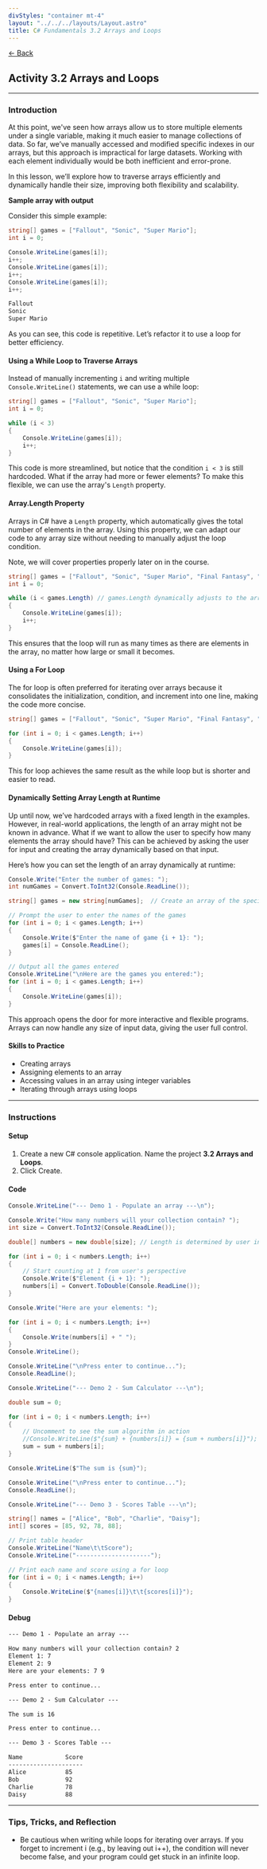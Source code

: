 ```yaml
---
divStyles: "container mt-4"
layout: "../../../layouts/Layout.astro"
title: C# Fundamentals 3.2 Arrays and Loops
---
```


[← Back](/c-sharp-fundamentals/)

## Activity 3.2 Arrays and Loops

---

### Introduction

At this point, we've seen how arrays allow us to store multiple elements under a single variable, making it much easier to manage collections of data. So far, we’ve manually accessed and modified specific indexes in our arrays, but this approach is impractical for large datasets. Working with each element individually would be both inefficient and error-prone.

In this lesson, we’ll explore how to traverse arrays efficiently and dynamically handle their size, improving both flexibility and scalability.

**Sample array with output**

Consider this simple example:

```cs
string[] games = ["Fallout", "Sonic", "Super Mario"];
int i = 0;

Console.WriteLine(games[i]);
i++;
Console.WriteLine(games[i]);
i++;
Console.WriteLine(games[i]);
i++;
```

```txt
Fallout
Sonic
Super Mario
```

As you can see, this code is repetitive. Let’s refactor it to use a loop for better efficiency.

#### Using a While Loop to Traverse Arrays

Instead of manually incrementing `i` and writing multiple `Console.WriteLine()` statements, we can use a while loop:

```cs
string[] games = ["Fallout", "Sonic", "Super Mario"];
int i = 0;

while (i < 3)
{
    Console.WriteLine(games[i]);
    i++;
}
```

This code is more streamlined, but notice that the condition `i < 3` is still hardcoded. What if the array had more or fewer elements? To make this flexible, we can use the array's `Length` property.

#### Array.Length Property

Arrays in C# have a `Length` property, which automatically gives the total number of elements in the array. Using this property, we can adapt our code to any array size without needing to manually adjust the loop condition.

Note, we will cover properties properly later on in the course.


```cs
string[] games = ["Fallout", "Sonic", "Super Mario", "Final Fantasy", "The Legend of Zelda", "Metroid", "Earthbound"];
int i = 0;

while (i < games.Length) // games.Length dynamically adjusts to the array size
{
    Console.WriteLine(games[i]);
    i++;
}
```

This ensures that the loop will run as many times as there are elements in the array, no matter how large or small it becomes.

#### Using a For Loop

The for loop is often preferred for iterating over arrays because it consolidates the initialization, condition, and increment into one line, making the code more concise.

```cs
string[] games = ["Fallout", "Sonic", "Super Mario", "Final Fantasy", "The Legend of Zelda", "Metroid", "Earthbound"];

for (int i = 0; i < games.Length; i++)
{
    Console.WriteLine(games[i]);
}
```

This for loop achieves the same result as the while loop but is shorter and easier to read.

#### Dynamically Setting Array Length at Runtime

Up until now, we’ve hardcoded arrays with a fixed length in the examples. However, in real-world applications, the length of an array might not be known in advance. What if we want to allow the user to specify how many elements the array should have? This can be achieved by asking the user for input and creating the array dynamically based on that input.

Here’s how you can set the length of an array dynamically at runtime:

```cs
Console.Write("Enter the number of games: ");
int numGames = Convert.ToInt32(Console.ReadLine()); 

string[] games = new string[numGames];  // Create an array of the specified length

// Prompt the user to enter the names of the games
for (int i = 0; i < games.Length; i++)
{
    Console.Write($"Enter the name of game {i + 1}: ");
    games[i] = Console.ReadLine();
}

// Output all the games entered
Console.WriteLine("\nHere are the games you entered:");
for (int i = 0; i < games.Length; i++)
{
    Console.WriteLine(games[i]);
}
```

This approach opens the door for more interactive and flexible programs. Arrays can now handle any size of input data, giving the user full control.

#### Skills to Practice

- Creating arrays
- Assigning elements to an array
- Accessing values in an array using integer variables
- Iterating through arrays using loops

---

### Instructions

#### Setup

1. Create a new C# console application. Name the project **3.2 Arrays and Loops**.
2. Click Create.

#### Code

```cs
Console.WriteLine("--- Demo 1 - Populate an array ---\n");

Console.Write("How many numbers will your collection contain? ");
int size = Convert.ToInt32(Console.ReadLine());

double[] numbers = new double[size]; // Length is determined by user input

for (int i = 0; i < numbers.Length; i++)
{
    // Start counting at 1 from user's perspective
    Console.Write($"Element {i + 1}: ");
    numbers[i] = Convert.ToDouble(Console.ReadLine());
}

Console.Write("Here are your elements: ");

for (int i = 0; i < numbers.Length; i++)
{
    Console.Write(numbers[i] + " ");
}
Console.WriteLine();

Console.WriteLine("\nPress enter to continue...");
Console.ReadLine();

Console.WriteLine("--- Demo 2 - Sum Calculator ---\n");

double sum = 0;

for (int i = 0; i < numbers.Length; i++)
{
    // Uncomment to see the sum algorithm in action
    //Console.WriteLine($"{sum} + {numbers[i]} = {sum + numbers[i]}");
    sum = sum + numbers[i];
}

Console.WriteLine($"The sum is {sum}");

Console.WriteLine("\nPress enter to continue...");
Console.ReadLine();

Console.WriteLine("--- Demo 3 - Scores Table ---\n");

string[] names = ["Alice", "Bob", "Charlie", "Daisy"];
int[] scores = [85, 92, 78, 88];

// Print table header
Console.WriteLine("Name\t\tScore");
Console.WriteLine("---------------------");

// Print each name and score using a for loop
for (int i = 0; i < names.Length; i++)
{
    Console.WriteLine($"{names[i]}\t\t{scores[i]}");
}
```

#### Debug

```txt
--- Demo 1 - Populate an array ---

How many numbers will your collection contain? 2
Element 1: 7
Element 2: 9
Here are your elements: 7 9

Press enter to continue...

--- Demo 2 - Sum Calculator ---

The sum is 16

Press enter to continue...

--- Demo 3 - Scores Table ---

Name            Score
---------------------
Alice           85
Bob             92
Charlie         78
Daisy           88
```

---

### Tips, Tricks, and Reflection

- Be cautious when writing while loops for iterating over arrays. If you forget to increment i (e.g., by leaving out i++), the condition will never become false, and your program could get stuck in an infinite loop.